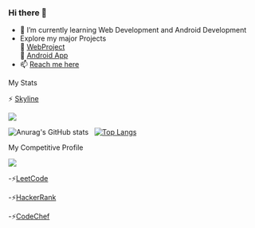 ### Hi there 👋
- 🌱 I’m currently learning Web Development and Android Development
- Explore my major Projects  
🔭   [WebProject](https://github.com/saikiranreddyappidi/WebProject)   
🔭   [Android App](https://github.com/saikiranreddyappidi/Calculator)
- 📫 [Reach me here](https://saikiranreddyappidi.github.io/WebProject/)
<!--
**saikiranreddyappidi/saikiranreddyappidi** is a ✨ _special_ ✨ repository because its `README.md` (this file) appears on your GitHub profile.

Here are some ideas to get you started:

- 🔭 I’m currently working on ...
- 🌱 I’m currently learning ...
- 👯 I’m looking to collaborate on ...
- 🤔 I’m looking for help with ...
- 💬 Ask me about ...
- 📫 How to reach me: ...
- 😄 Pronouns: ...
- ⚡ Fun fact: ...
-->
My Stats

⚡ [Skyline](https://skyline.github.com/saikiranreddyappidi/2022)

![](https://komarev.com/ghpvc/?username=saikiranreddyappidi&color=blueviolet)

![Anurag's GitHub stats](https://github-readme-stats.vercel.app/api?username=saikiranreddyappidi&show_icons=true&theme=radical) &nbsp;
[![Top Langs](https://github-readme-stats.vercel.app/api/top-langs/?username=saikiranreddyappidi&layout=compact)](https://github.com/anuraghazra/github-readme-stats)

My Competitive Profile

![](https://leetcard.jacoblin.cool/saikiranreddyappidi?theme=dark&ext=contest)

-⚡[LeetCode](https://www.leetcode.com/saikiranreddyappidi)

-⚡[HackerRank](https://www.hackerrank.com/saikiranreddya)

-⚡[CodeChef](https://www.codechef.com/users/saikiranreddya) 

